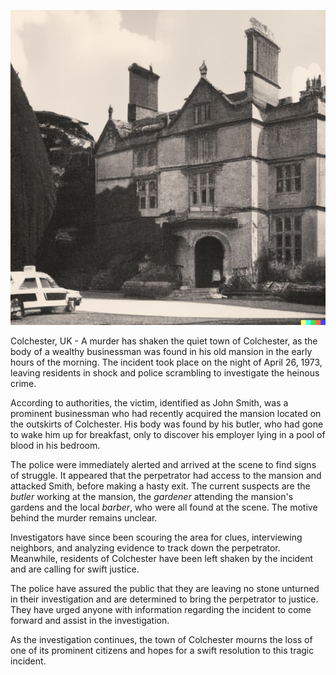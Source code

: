 ![Image of the Mansion](./image.jpg)

Colchester, UK - A murder has shaken the quiet town of Colchester, as the body of a wealthy businessman was found in his old mansion in the early hours of the morning. The incident took place on the night of April 26, 1973, leaving residents in shock and police scrambling to investigate the heinous crime.

According to authorities, the victim, identified as John Smith, was a prominent businessman who had recently acquired the mansion located on the outskirts of Colchester. His body was found by his butler, who had gone to wake him up for breakfast, only to discover his employer lying in a pool of blood in his bedroom.

The police were immediately alerted and arrived at the scene to find signs of struggle. It appeared that the perpetrator had access to the mansion and attacked Smith, before making a hasty exit. The current suspects are the *butler* working at the mansion, the *gardener* attending the mansion's gardens and the local *barber*, who were all found at the scene. The motive behind the murder remains unclear.

Investigators have since been scouring the area for clues, interviewing neighbors, and analyzing evidence to track down the perpetrator. Meanwhile, residents of Colchester have been left shaken by the incident and are calling for swift justice.

The police have assured the public that they are leaving no stone unturned in their investigation and are determined to bring the perpetrator to justice. They have urged anyone with information regarding the incident to come forward and assist in the investigation.

As the investigation continues, the town of Colchester mourns the loss of one of its prominent citizens and hopes for a swift resolution to this tragic incident.